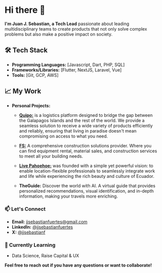 # Hi there 👋

**I'm Juan J. Sebastian, a Tech Lead**
passionate about leading multidisciplinary teams to create products that not only solve complex problems but also make a positive impact on society.

## 🛠️ Tech Stack

- **Programming Languages:** [Javascript, Dart, PHP, SQL]
- **Frameworks/Libraries:** [Flutter, NextJS, Laravel, Vue]
- **Tools:** [Git, GCP, AWS]

## 📈 My Work

- **Personal Projects:**

  - [**Quipo:**](https://www.merkat.store) is a logistics platform designed to bridge the gap between the Galapagos Islands and the rest of the world. We provide a seamless solution to receive a wide variety of products efficiently and reliably, ensuring that living in paradise doesn't mean compromising on access to what you need.

  - [**FS:**](https://www.fsconstructora.com) A comprehensive construction solutions provider. Where you can find equipment rental, material sales, and construction services to meet all your building needs.

  - [**Live Pahoehoe:**](https://www.livepahoehoe.com) was founded with a simple yet powerful
    vision: to enable location-flexible professionals to seamlessly
    integrate work and life while experiencing the rich beauty and
    culture of Ecuador.

  - **TheGuide:** Discover the world with AI. A virtual guide that provides personalized recommendations, visual identification, and in-depth information, making your travels more enriching.

### 📫 Let's Connect

- **Email:** [jjsebastianfuertes@gmail.com](mailto:jjsebastianfuertes@gmail.com)
- **LinkedIn:** [@jjsebastianfuertes](https://www.linkedin.com/in/jjsebastianfuertes/)
- **X:** [@jjsebastianf](https://x.com/jjsebastianf)

### 🌱 Currently Learning

- Data Science, Raise Capital & UX

**Feel free to reach out if you have any questions or want to collaborate!**

